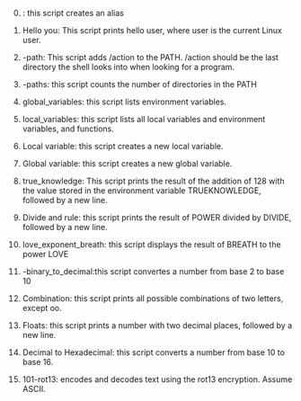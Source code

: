 0. <o>: this script creates an alias


1. Hello you: This script prints hello user, where user is the current Linux user.


2. -path: This script adds /action to the PATH. /action should be the last directory the shell looks into when looking for a program.


3. -paths: this script counts the number of directories in the PATH


4. global_variables: this script lists environment variables.


5. local_variables: this script lists all local variables and environment variables, and functions.


6.  Local variable: this script creates a new local variable.


7. Global variable: this script creates a new global variable.


8. true_knowledge: This script prints the result of the addition of 128 with the value stored in the environment variable TRUEKNOWLEDGE, followed by a new line.


9. Divide and rule: this script prints the result of POWER divided by DIVIDE, followed by a new line.


10. love_exponent_breath: this script displays the result of BREATH to the power LOVE


11. -binary_to_decimal:this script convertes a number from base 2 to base 10


12. Combination: this script prints all possible combinations of two letters, except oo.


13. Floats: this script  prints a number with two decimal places, followed by a new line.


14. Decimal to Hexadecimal: this script converts a number from base 10 to base 16.


15. 101-rot13: encodes and decodes text using the rot13 encryption. Assume ASCII.

